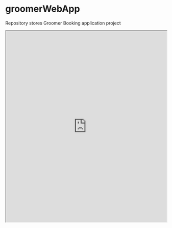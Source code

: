 # groomerWebApp
Repository stores Groomer Booking application project
<iframe width="100%" height="600" src="https://w-jadczak.github.io/groomerWebApp/"></iframe>

